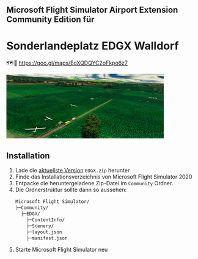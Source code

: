 ## Microsoft Flight Simulator Airport Extension Community Edition für
# Sonderlandeplatz EDGX Walldorf
🗺📍 https://goo.gl/maps/EoXQDQYC2oFkpo6z7

![screenshot](./Packages/nkappler-airport-edgx-walldorf/ContentInfo/nkappler-airport-edgx-walldorf/Thumbnail.jpg)

## Installation

1. Lade die [aktuellste Version](https://github.com/nkappler/EDGX/releases/latest) `EDGX.zip` herunter
2. Finde das Installationsverzeichnis von Microsoft Flight Simulator 2020
3. Entpacke die heruntergeladene Zip-Datei im `Community` Ordner.
4. Die Ordnerstruktur sollte dann so aussehen:
    ```filesystem
    Microsoft Flight Simulator/
    ├─Community/
      ├─EDGX/
        ├─ContentInfo/
        ├─Scenery/
        ├─layout.json
        ├─manifest.json
    ```
5. Starte Microsoft Flight Simulator neu
